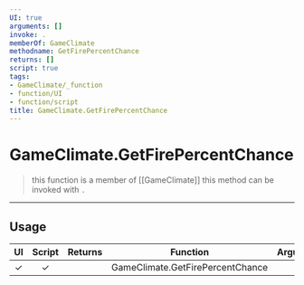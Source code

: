```yaml
---
UI: true
arguments: []
invoke: .
memberOf: GameClimate
methodname: GetFirePercentChance
returns: []
script: true
tags:
- GameClimate/_function
- function/UI
- function/script
title: GameClimate.GetFirePercentChance
---
```

# GameClimate.GetFirePercentChance
> this function is a member of [[GameClimate]]
> this method can be invoked with `.`
-----
## Usage
|  UI | Script | Returns | Function | Arguments |
|:---:|:------:|-------:|:--------:|:---------|
|✓|✓||GameClimate.GetFirePercentChance||
